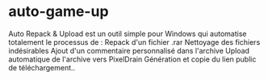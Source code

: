 # auto-game-up
Auto Repack &amp; Upload est un outil simple pour Windows qui automatise totalement le processus de :  Repack d'un fichier .rar  Nettoyage des fichiers indésirables  Ajout d'un commentaire personnalisé dans l'archive  Upload automatique de l'archive vers PixelDrain  Génération et copie du lien public de téléchargement..
